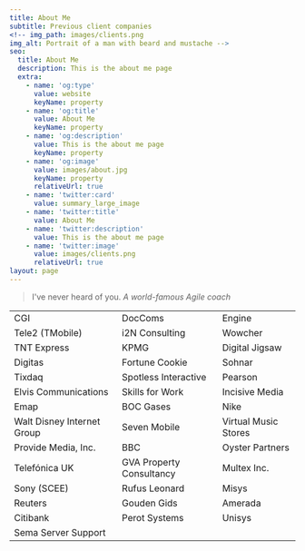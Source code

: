 ```yaml
---
title: About Me
subtitle: Previous client companies
<!-- img_path: images/clients.png
img_alt: Portrait of a man with beard and mustache -->
seo:
  title: About Me
  description: This is the about me page
  extra:
    - name: 'og:type'
      value: website
      keyName: property
    - name: 'og:title'
      value: About Me
      keyName: property
    - name: 'og:description'
      value: This is the about me page
      keyName: property
    - name: 'og:image'
      value: images/about.jpg
      keyName: property
      relativeUrl: true
    - name: 'twitter:card'
      value: summary_large_image
    - name: 'twitter:title'
      value: About Me
    - name: 'twitter:description'
      value: This is the about me page
    - name: 'twitter:image'
      value: images/clients.png
      relativeUrl: true
layout: page
---
```



>I've never heard of you. <cite>A world-famous Agile coach</cite>

<div class="responsive-table">
  <table>
    <tbody>
      <tr>
        <td>CGI</td>
        <td>DocComs</td>
        <td>Engine</td>
      </tr>
      <tr>
        <td>Tele2 (TMobile)</td>
        <td>i2N Consulting</td>
        <td>Wowcher </td>
      </tr>
      <tr>
        <td>TNT Express</td>
        <td>KPMG</td>
        <td>Digital Jigsaw</td>
      </tr>
      <tr>
        <td>Digitas </td>
        <td>Fortune Cookie </td>
        <td>Sohnar</td>
      </tr>
      <tr>
        <td>Tixdaq</td>
        <td>Spotless Interactive </td>
        <td>Pearson </td>
      </tr>
      <tr>
        <td>Elvis Communications</td>
        <td>Skills for Work</td>
        <td>Incisive Media</td>
      </tr>
      <tr>
        <td>Emap</td>
        <td>BOC Gases</td>
        <td>Nike </td>
      </tr>
      <tr>
        <td>Walt Disney Internet Group</td>
        <td>Seven Mobile</td>
        <td>Virtual Music Stores</td>
      </tr>
      <tr>
        <td>Provide Media, Inc. </td>
        <td>BBC </td>
        <td>Oyster Partners</td>
      </tr>
      <tr>
        <td>Telefónica UK</td>
        <td>GVA Property Consultancy</td>
        <td>Multex Inc. </td>
      </tr>
            <tr>
        <td>Sony (SCEE)</td>
        <td>Rufus Leonard </td>
        <td>Misys</td>
      </tr>
            <tr>
        <td>Reuters </td>
        <td>Gouden Gids</td>
        <td>Amerada </td>
      </tr>
            <tr>
        <td>Citibank</td>
        <td>Perot Systems</td>
        <td>Unisys </td>
      </tr>
      <tr>
        <td>Sema Server Support</td>
      </tr>
    </tbody>
  </table>
</div>
